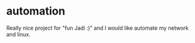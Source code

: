 # automation
Really nice project for "fun Jadi :)" and I would like automate my network and linux. 
